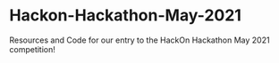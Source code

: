 # Hackon-Hackathon-May-2021
Resources and Code for our entry to the HackOn Hackathon May 2021 competition!
